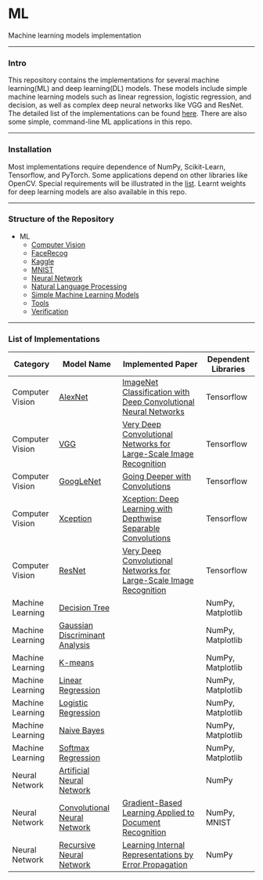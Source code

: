 
# ML

Machine learning models implementation

****

### Intro

This repository contains the implementations for several machine learning(ML) and deep learning(DL) models. These models include simple machine learning models such as linear regression, logistic regression, and decision, as well as complex deep neural networks like VGG and ResNet. The detailed list of the implementations can be found [here](#list). There are also some simple, command-line ML applications in this repo. 

****

### Installation

Most implementations require dependence of NumPy, Scikit-Learn, Tensorflow, and PyTorch. Some applications depend on other libraries like OpenCV. Special requirements will be illustrated in the [list](#list). Learnt weights for deep learning models are also available in this repo.

****

### Structure of the Repository
- ML
  - [Computer Vision](cv)
  - [FaceRecog](FaceRecog)
  - [Kaggle](Kaggle)
  - [MNIST](MNIST)
  - [Neural Network](neural_network)
  - [Natural Language Processing](nlp)
  - [Simple Machine Learning Models](simple_machine_learning_models)
  - [Tools](Tools)
  - [Verification](Verification)

****

<h3 id = "list"> List of Implementations </h3>

| Category | Model Name | Implemented Paper | Dependent Libraries |
| -------- | ---------- | ----------------- | ------------------- |
| Computer Vision | [AlexNet](cv/AlexNet) | [ImageNet Classification with Deep Convolutional Neural Networks](https://papers.nips.cc/paper/2012/file/c399862d3b9d6b76c8436e924a68c45b-Paper.pdf) | Tensorflow |
| Computer Vision | [VGG](cv/VGG.py) | [Very Deep Convolutional Networks for Large-Scale Image Recognition](https://arxiv.org/pdf/1409.1556.pdf) | Tensorflow |
| Computer Vision | [GoogLeNet](cv/GoogLeNet.py) | [Going Deeper with Convolutions](https://arxiv.org/pdf/1409.4842.pdf) | Tensorflow |
| Computer Vision | [Xception](cv/Xception.py) | [Xception: Deep Learning with Depthwise Separable Convolutions](https://arxiv.org/pdf/1610.02357.pdf) | Tensorflow |
| Computer Vision | [ResNet](cv/ResNet.py) | [Very Deep Convolutional Networks for Large-Scale Image Recognition](https://arxiv.org/pdf/1409.1556.pdf) | Tensorflow |
| Machine Learning | [Decision Tree](simple_machine_learning_models/decision_tree) | | NumPy, Matplotlib |
| Machine Learning | [Gaussian Discriminant Analysis](simple_machine_learning_models/GDA) | | NumPy, Matplotlib |
| Machine Learning | [K-means](simple_machine_learning_models/k_means) | | NumPy, Matplotlib |
| Machine Learning | [Linear Regression](simple_machine_learning_models/linear_regression) | | NumPy, Matplotlib |
| Machine Learning | [Logistic Regression](simple_machine_learning_models/logistic_regression) | | NumPy, Matplotlib |
| Machine Learning | [Naive Bayes](simple_machine_learning_models/naive_bayes) | | NumPy, Matplotlib |
| Machine Learning | [Softmax Regression](simple_machine_learning_models/softmax_regression) | | NumPy, Matplotlib |
| Neural Network | [Artificial Neural Network](neural_network/ann) | | NumPy |
| Neural Network | [Convolutional Neural Network](neural_network/cnn) | [Gradient-Based Learning Applied to Document Recognition](http://yann.lecun.com/exdb/publis/pdf/lecun-01a.pdf) | NumPy, MNIST |
| Neural Network | [Recursive Neural Network](neural_network/rnn) | [Learning Internal Representations by Error Propagation](https://apps.dtic.mil/dtic/tr/fulltext/u2/a164453.pdf) | NumPy |